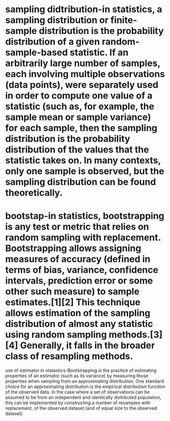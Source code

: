 # sampling didtribution-in statistics, a sampling distribution or finite-sample distribution is the probability distribution of a given random-sample-based statistic. If an arbitrarily large number of samples, each involving multiple observations (data points), were separately used in order to compute one value of a statistic (such as, for example, the sample mean or sample variance) for each sample, then the sampling distribution is the probability distribution of the values that the statistic takes on. In many contexts, only one sample is observed, but the sampling distribution can be found theoretically. 

 # bootstap-in statistics, bootstrapping is any test or metric that relies on random sampling with replacement. Bootstrapping allows assigning measures of accuracy (defined in terms of bias, variance, confidence intervals, prediction error or some other such measure) to sample estimates.[1][2] This technique allows estimation of the sampling distribution of almost any statistic using random sampling methods.[3][4] Generally, it falls in the broader class of resampling methods. 
 use of estimator in statastics-Bootstrapping is the practice of estimating properties of an estimator (such as its variance) by measuring those properties when sampling from an approximating distribution. One standard choice for an approximating distribution is the empirical distribution function of the observed data. In the case where a set of observations can be assumed to be from an independent and identically distributed population, this can be implemented by constructing a number of resamples with replacement, of the observed dataset (and of equal size to the observed dataset)
